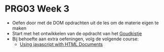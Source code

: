 # PRG03 Week 3
- Oefen door met de DOM opdrachten uit de les om de materie eigen te maken
- Start met het ontwikkelen van de opdracht van het [Goudkistje](./goudkistje-start)
- Bij behoefte aan extra oefeningen, volg de volgende course: 
    - [Using javascript with HTML Documents](https://www.pluralsight.com/interactive-courses/javascript-with-html-documents)
